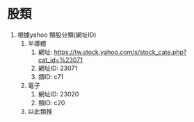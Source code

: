 # 股類
1. 根據yahoo 類股分類(網址ID)
    1. 半導體
        1. 網址: https://tw.stock.yahoo.com/s/stock_cate.php?cat_id=%23071
        2. 網址ID: 23071
        3. 類ID: c71 
    2. 電子
        1. 網址ID: 23020
        2. 類ID: c20
    3. 以此類推

     